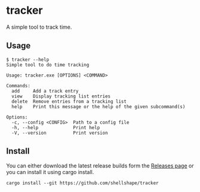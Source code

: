 # tracker

A simple tool to track time.

## Usage

```
$ tracker --help
Simple tool to do time tracking

Usage: tracker.exe [OPTIONS] <COMMAND>

Commands:
  add     Add a track entry
  view    Display tracking list entries
  delete  Remove entries from a tracking list
  help    Print this message or the help of the given subcommand(s)

Options:
  -c, --config <CONFIG>  Path to a config file
  -h, --help             Print help
  -V, --version          Print version
```

## Install

You can either download the latest release builds form the [Releases page](https://github.com/shellshape/tracker/releases) or you can install it using cargo install.
```
cargo install --git https://github.com/shellshape/tracker
```